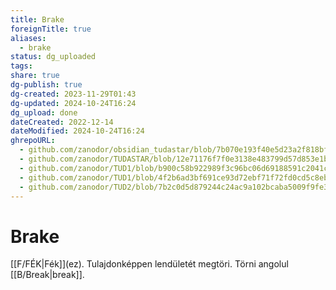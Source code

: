 ```yaml
---
title: Brake
foreignTitle: true
aliases:
  - brake
status: dg_uploaded
tags:
share: true
dg-publish: true
dg-created: 2023-11-29T01:43
dg-updated: 2024-10-24T16:24
dg_upload: done
dateCreated: 2022-12-14
dateModified: 2024-10-24T16:24
ghrepoURL:
  - github.com/zanodor/obsidian_tudastar/blob/7b070e193f40e5d23a2f818bf803593fb05aaed9/B/Brake.md
  - github.com/zanodor/TUDASTAR/blob/12e71176f7f0e3138e483799d57d853e1bed8a4e/B/Brake.md
  - github.com/zanodor/TUD1/blob/b900c58b922989f3c96bc06d69188591c2041c82/B/Brake.md
  - github.com/zanodor/TUD1/blob/4f2b6ad3bf691ce93d72ebf71f72fd0cd5c8eb69/B/Brake.md
  - github.com/zanodor/TUD2/blob/7b2c0d5d879244c24ac9a102bcaba5009f9fe3a5/B/Brake.md
---
```


# Brake

[[F/FÉK\|Fék]]\(ez). Tulajdonképpen lendületét megtöri. Törni angolul [[B/Break\|break]].  